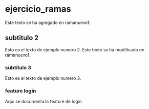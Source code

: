# ejercicio_ramas
Este texto se ha agregado en ramanuevo1.

## subtitulo 2
Esto es el texto de ejemplo numero 2. 
Este texto se ha modificado en ramanuevo1.

### subtitulo 3
Esto es el texto de ejemplo numero 3.

### feature login
Aqui se documenta la feature de login